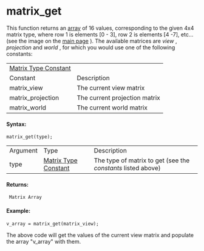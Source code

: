 # matrix_get

This function returns an [array](../../../GML_Overview/Arrays) of 16
values, corresponding to the given 4x4 matrix type, where row 1 is
elements \[0 - 3\], row 2 is elements \[4 -7\], etc... (see the image on
the [main page](Matrix_Functions) ). The available matrices are
*view* , *projection* and *world* , for which you would use one of the
following constants:

|                                                                                                                             |                               |
|-----------------------------------------------------------------------------------------------------------------------------|-------------------------------|
|  [Matrix Type Constant](../../../../../GameMaker_Language/GML_Reference/Maths_And_Numbers/Matrix_Functions/matrix_get)  |                               |
| Constant                                                                                                                    | Description                   |
|  matrix_view                                                                                                                | The current view matrix       |
|  matrix_projection                                                                                                          | The current projection matrix |
|  matrix_world                                                                                                               | The current world matrix      |

#### Syntax:

``` gml
matrix_get(type);
```

|          |                                                                                                                             |                                                              |
|----------|-----------------------------------------------------------------------------------------------------------------------------|--------------------------------------------------------------|
| Argument | Type                                                                                                                        | Description                                                  |
| type     |  [Matrix Type Constant](../../../../../GameMaker_Language/GML_Reference/Maths_And_Numbers/Matrix_Functions/matrix_get)  | The type of matrix to get (see the *constants* listed above) |

#### Returns:

``` gml
 Matrix Array
```

#### Example:

``` gml
v_array = matrix_get(matrix_view);
```

The above code will get the values of the current view matrix and
populate the array "v_array" with them.
